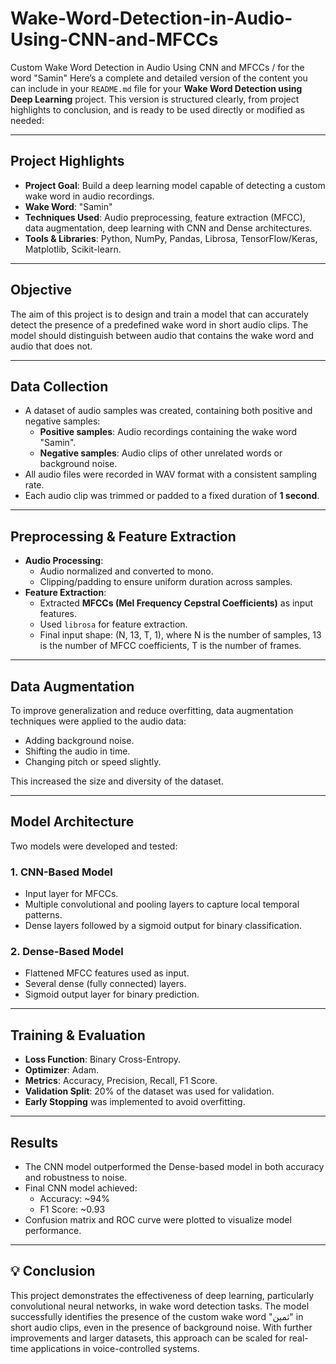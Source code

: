 # Wake-Word-Detection-in-Audio-Using-CNN-and-MFCCs
Custom Wake Word Detection in Audio Using CNN and MFCCs / for the word "Samin"
Here’s a complete and detailed version of the content you can include in your `README.md` file for your **Wake Word Detection using Deep Learning** project. This version is structured clearly, from project highlights to conclusion, and is ready to be used directly or modified as needed:

---

##  Project Highlights

- **Project Goal**: Build a deep learning model capable of detecting a custom wake word in audio recordings.
- **Wake Word**: "Samin"
- **Techniques Used**: Audio preprocessing, feature extraction (MFCC), data augmentation, deep learning with CNN and Dense architectures.
- **Tools & Libraries**: Python, NumPy, Pandas, Librosa, TensorFlow/Keras, Matplotlib, Scikit-learn.

---

##  Objective

The aim of this project is to design and train a model that can accurately detect the presence of a predefined wake word in short audio clips. The model should distinguish between audio that contains the wake word and audio that does not.

---

##  Data Collection

- A dataset of audio samples was created, containing both positive and negative samples:
  - **Positive samples**: Audio recordings containing the wake word "Samin".
  - **Negative samples**: Audio clips of other unrelated words or background noise.
- All audio files were recorded in WAV format with a consistent sampling rate.
- Each audio clip was trimmed or padded to a fixed duration of **1 second**.

---

##  Preprocessing & Feature Extraction

- **Audio Processing**:
  - Audio normalized and converted to mono.
  - Clipping/padding to ensure uniform duration across samples.
- **Feature Extraction**:
  - Extracted **MFCCs (Mel Frequency Cepstral Coefficients)** as input features.
  - Used `librosa` for feature extraction.
  - Final input shape: (N, 13, T, 1), where N is the number of samples, 13 is the number of MFCC coefficients, T is the number of frames.

---

##  Data Augmentation

To improve generalization and reduce overfitting, data augmentation techniques were applied to the audio data:

- Adding background noise.
- Shifting the audio in time.
- Changing pitch or speed slightly.

This increased the size and diversity of the dataset.

---

##  Model Architecture

Two models were developed and tested:

### 1. CNN-Based Model
- Input layer for MFCCs.
- Multiple convolutional and pooling layers to capture local temporal patterns.
- Dense layers followed by a sigmoid output for binary classification.

### 2. Dense-Based Model
- Flattened MFCC features used as input.
- Several dense (fully connected) layers.
- Sigmoid output layer for binary prediction.

---

##  Training & Evaluation

- **Loss Function**: Binary Cross-Entropy.
- **Optimizer**: Adam.
- **Metrics**: Accuracy, Precision, Recall, F1 Score.
- **Validation Split**: 20% of the dataset was used for validation.
- **Early Stopping** was implemented to avoid overfitting.

---

##  Results

- The CNN model outperformed the Dense-based model in both accuracy and robustness to noise.
- Final CNN model achieved:
  - Accuracy: ~94%
  - F1 Score: ~0.93
- Confusion matrix and ROC curve were plotted to visualize model performance.

---

## 💡 Conclusion

This project demonstrates the effectiveness of deep learning, particularly convolutional neural networks, in wake word detection tasks. The model successfully identifies the presence of the custom wake word "ثمین" in short audio clips, even in the presence of background noise. With further improvements and larger datasets, this approach can be scaled for real-time applications in voice-controlled systems.

